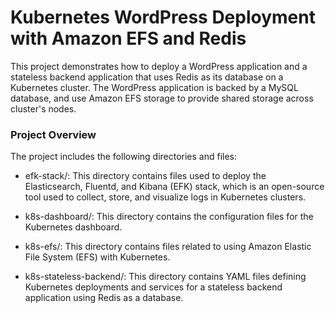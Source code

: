 # Kubernetes WordPress Deployment with Amazon EFS and Redis

This project demonstrates how to deploy a WordPress application and a stateless backend application that uses Redis as its database on a Kubernetes cluster. The WordPress application is backed by a MySQL database, and use Amazon EFS storage to provide shared storage across cluster's nodes.

### Project Overview
The project includes the following directories and files:

- efk-stack/: This directory contains files used to deploy the Elasticsearch, Fluentd, and Kibana (EFK) stack, which is an open-source tool used to collect, store, and visualize logs in Kubernetes clusters.

- k8s-dashboard/: This directory contains the configuration files for the Kubernetes dashboard.

- k8s-efs/: This directory contains files related to using Amazon Elastic File System (EFS) with Kubernetes.

- k8s-stateless-backend/: This directory contains YAML files defining Kubernetes deployments and services for a stateless backend application using Redis as a database.
